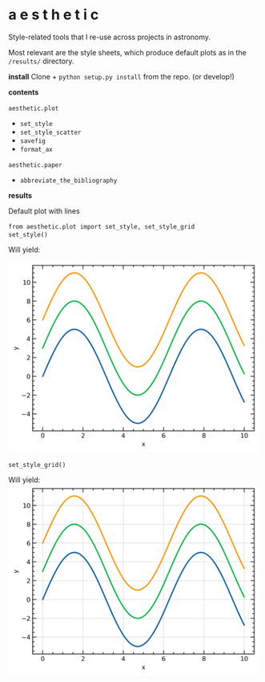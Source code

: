 # a e s t h e t i c

Style-related tools that I re-use across projects in astronomy.

Most relevant are the style sheets, which produce default plots as in the
`/results/` directory.

__install__
Clone + `python setup.py install` from the repo. (or develop!)

__contents__

`aesthetic.plot`
* `set_style`
* `set_style_scatter`
* `savefig`
* `format_ax`

`aesthetic.paper`
* `abbreviate_the_bibliography`

__results__

Default plot with lines

```
from aesthetic.plot import set_style, set_style_grid
set_style()
```

Will yield:

<img src="https://github.com/lgbouma/aesthetic/blob/master/results/plot_standard.png" width="500">

```
set_style_grid()
```

Will yield:
<img src="https://github.com/lgbouma/aesthetic/blob/master/results/plot_grid.png" width="500">
